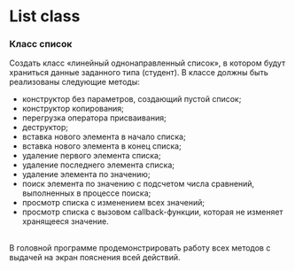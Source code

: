 ﻿# List сlass
### **Класс список**
Создать класс «линейный однонаправленный список», в котором будут храниться данные заданного типа (студент). В классе должны быть реализованы следующие методы:
- конструктор без параметров, создающий пустой список;
- конструктор копирования;
- перегрузка оператора присваивания;
- деструктор;
- вставка нового элемента в начало списка;
- вставка нового элемента в конец списка;
- удаление первого элемента списка;
- удаление последнего элемента списка;
- удаление элемента по значению;
- поиск элемента по значению с подсчетом числа сравнений, выполненных в процессе поиска;
- просмотр списка с изменением всех значений;
- просмотр списка с вызовом callback-функции, которая не изменяет хранящееся значение.
<br />
В головной программе продемонстрировать работу всех методов с выдачей на экран пояснения всей действий.
